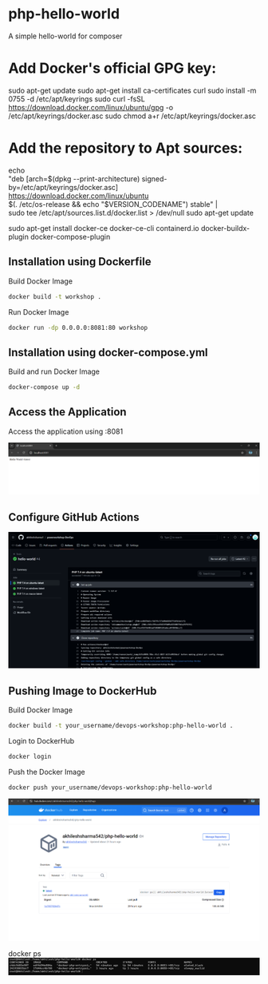 # php-hello-world
A simple hello-world for composer

# Add Docker's official GPG key:
sudo apt-get update
sudo apt-get install ca-certificates curl
sudo install -m 0755 -d /etc/apt/keyrings
sudo curl -fsSL https://download.docker.com/linux/ubuntu/gpg -o /etc/apt/keyrings/docker.asc
sudo chmod a+r /etc/apt/keyrings/docker.asc

# Add the repository to Apt sources:
echo \
  "deb [arch=$(dpkg --print-architecture) signed-by=/etc/apt/keyrings/docker.asc] https://download.docker.com/linux/ubuntu \
  $(. /etc/os-release && echo "$VERSION_CODENAME") stable" | \
  sudo tee /etc/apt/sources.list.d/docker.list > /dev/null
sudo apt-get update

sudo apt-get install docker-ce docker-ce-cli containerd.io docker-buildx-plugin docker-compose-plugin

Installation using Dockerfile
------------

Build Docker Image
``` bash
docker build -t workshop .
```

Run Docker Image
``` bash
docker run -dp 0.0.0.0:8081:80 workshop
```

Installation using docker-compose.yml
------------

Build and run Docker Image
``` bash
docker-compose up -d
```

Access the Application
------------

Access the application using <ip-address>:8081

![Site Demo](https://github.com/akhileshsharma1/powerworkshop-DevOps/blob/main/images/browser.png)

Configure GitHub Actions
------------

![GitHub Actions](https://github.com/akhileshsharma1/powerworkshop-DevOps/blob/main/images/actions.png)

Pushing Image to DockerHub
------------

Build Docker Image
``` bash
docker build -t your_username/devops-workshop:php-hello-world .
```

Login to DockerHub
``` bash
docker login
```

Push the Docker Image
``` bash
docker push your_username/devops-workshop:php-hello-world
```

![DockerHub](https://github.com/akhileshsharma1/powerworkshop-DevOps/blob/main/images/dockerhub.png)

docker ps
![Docker Ps](https://github.com/akhileshsharma1/powerworkshop-DevOps/blob/main/images/docker%20ps.png)

